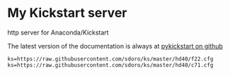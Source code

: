 # My Kickstart server

http server for Anaconda/Kickstart

The latest version of the documentation is always at [pykickstart on github](https://github.com/rhinstaller/pykickstart/blob/master/docs/kickstart-docs.rst)

	ks=https://raw.githubusercontent.com/sdoro/ks/master/hd40/f22.cfg
	ks=https://raw.githubusercontent.com/sdoro/ks/master/hd40/c71.cfg

